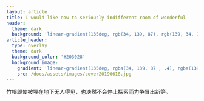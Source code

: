 ```yaml
---
layout: article
title: I would like now to seriously indifferent room of wonderful
header:
  theme: dark
  background: 'linear-gradient(135deg, rgb(34, 139, 87), rgb(139, 34, 139))'
article_header:
  type: overlay
  theme: dark
  background_color: '#203028'
  background_image:
    gradient: 'linear-gradient(135deg, rgba(34, 139, 87 , .4), rgba(139, 34, 139, .4))'
    src: /docs/assets/images/cover20190618.jpg
---
```

竹根即使被埋在地下无人得见，也决然不会停止探索而力争冒出新笋。
